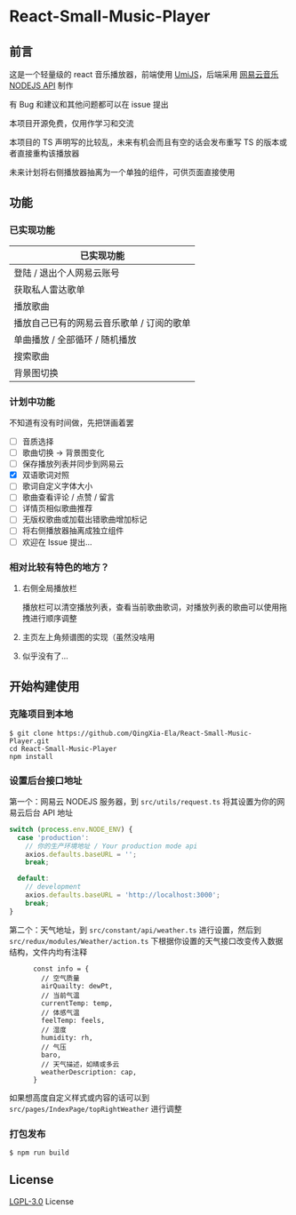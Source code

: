 # React-Small-Music-Player

## 前言

这是一个轻量级的 react 音乐播放器，前端使用 [UmiJS](https://v3.umijs.org/zh-CN/docs/getting-started)，后端采用 [网易云音乐 NODEJS API](https://github.com/Binaryify/NeteaseCloudMusicApi) 制作

有 Bug 和建议和其他问题都可以在 issue 提出

本项目开源免费，仅用作学习和交流

本项目的 TS 声明写的比较乱，未来有机会而且有空的话会发布重写 TS 的版本或者直接重构该播放器

未来计划将右侧播放器抽离为一个单独的组件，可供页面直接使用

## 功能

### 已实现功能

| 已实现功能                                |
| ----------------------------------------- |
| 登陆 / 退出个人网易云账号                 |
| 获取私人雷达歌单                          |
| 播放歌曲                                  |
| 播放自己已有的网易云音乐歌单 / 订阅的歌单 |
| 单曲播放 / 全部循环 / 随机播放            |
| 搜索歌曲                                  |
| 背景图切换                                |

### 计划中功能

不知道有没有时间做，先把饼画着罢

- [ ] 音质选择
- [ ] 歌曲切换 -> 背景图变化
- [ ] 保存播放列表并同步到网易云
- [x] 双语歌词对照
- [ ] 歌词自定义字体大小
- [ ] 歌曲查看评论 / 点赞 / 留言
- [ ] 详情页相似歌曲推荐
- [ ] 无版权歌曲或加载出错歌曲增加标记
- [ ] 将右侧播放器抽离成独立组件
- [ ] 欢迎在 Issue 提出...

### 相对比较有特色的地方？

1. 右侧全局播放栏

   播放栏可以清空播放列表，查看当前歌曲歌词，对播放列表的歌曲可以使用拖拽进行顺序调整

2. 主页左上角频谱图的实现（虽然没啥用

3. 似乎没有了...

## 开始构建使用

### 克隆项目到本地

```
$ git clone https://github.com/QingXia-Ela/React-Small-Music-Player.git
cd React-Small-Music-Player
npm install
```

### 设置后台接口地址

第一个：网易云 NODEJS 服务器，到 `src/utils/request.ts` 将其设置为你的网易云后台 API 地址
```ts
switch (process.env.NODE_ENV) {
  case 'production':
    // 你的生产环境地址 / Your production mode api
    axios.defaults.baseURL = '';
    break;

  default:
    // development
    axios.defaults.baseURL = 'http://localhost:3000';
    break;
}
```
第二个：天气地址，到 `src/constant/api/weather.ts` 进行设置，然后到 `src/redux/modules/Weather/action.ts` 下根据你设置的天气接口改变传入数据结构，文件内均有注释

```
      const info = {
        // 空气质量
        airQuailty: dewPt,
        // 当前气温
        currentTemp: temp,
        // 体感气温
        feelTemp: feels,
        // 湿度
        humidity: rh,
        // 气压
        baro,
        // 天气描述，如晴或多云
        weatherDescription: cap,
      }
```

如果想高度自定义样式或内容的话可以到 `src/pages/IndexPage/topRightWeather` 进行调整

### 打包发布

```
$ npm run build
```

## License

[LGPL-3.0](https://www.gnu.org/licenses/lgpl-3.0.txt) License